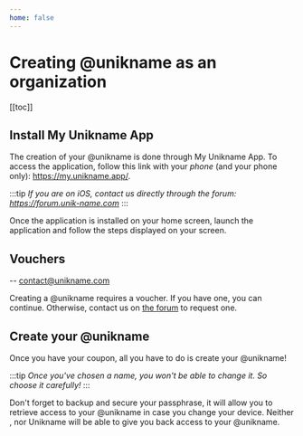 ```yaml
---
home: false
---
```


#  Creating @unikname as an organization

[[toc]]

## Install My Unikname App

The creation of your @unikname is done through My Unikname App. To access the application, follow this link with your *phone* (and your phone only): https://my.unikname.app/.

:::tip
*If you are on iOS, contact us directly through the forum: https://forum.unik-name.com*
:::

Once the application is installed on your home screen, launch the application and follow the steps displayed on your screen.

## Vouchers

-- contact@unikname.com

Creating a @unikname requires a voucher. If you have one, you can continue. 
Otherwise, contact us on [the forum](https://forum.unik-name.com) to request one.

## Create your @unikname

Once you have your coupon, all you have to do is create your @unikname!

:::tip
*Once you've chosen a name, you won't be able to change it. So choose it carefully!*
:::

Don't forget to backup and secure your passphrase, it will allow you to retrieve access to your @unikname in case you change your device.
Neither <uns/>, nor Unikname will be able to give you back access to your @unikname.
